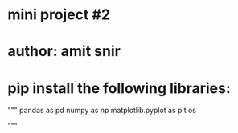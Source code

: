 # mini project #2 
# author: amit snir 
# pip install the following libraries:

"""
pandas as pd
numpy as np
matplotlib.pyplot as plt
os

"""
